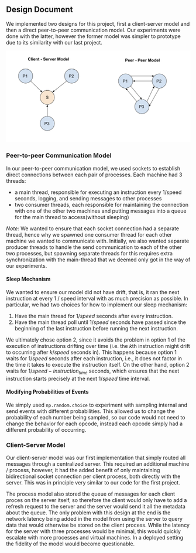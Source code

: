 ## Design Document

We implemented two designs for this project, first a client-server model and then a direct peer-to-peer communication model. Our experiments were done with the latter, however the former model was simpler to prototype due to its similarity with our last project.

![design-difference](images/design.png)

### Peer-to-peer Communication Model

In our peer-to-peer communication model, we used sockets to establish direct connections between each pair of processes. Each machine had 3 threads: 
- a main thread, responsible for executing an instruction every 1/speed seconds, logging, and sending messages to other processes
- two consumer threads, each responsible for maintaining the connection with one of the other two machines and putting messages into a queue for the main thread to access(without sleeping)

*Note:* We wanted to ensure that each socket connection had a separate thread, hence why we spawned one consumer thread for each other machine we wanted to communicate with. Initially, we also wanted separate producer threads to handle the send communication to each of the other two processes, but spawning separate threads for this requires extra synchronization with the main-thread that we deemed only got in the way of our experiments.

#### Sleep Mechanism

We wanted to ensure our model did not have drift, that is, it ran the next instruction at every 1 / speed interval with as much precision as possible. In particular, we had two choices for how to implement our sleep mechanism: 

1. Have the main thread for $1/speed$ seconds after every instruction.
2. Have the main thread poll until $1/speed$ seconds have passed since the beginning of the last instruction before running the next instruction.

We ultimately chose option 2, since it avoids the problem in option 1 of the execution of instructions drifting over time (i.e. the $k$th instruction might drift to occurring after $k / speed$ seconds in). This happens because option 1 waits for $1/speed$ seconds after each instruction, i.e., it does not factor in the time it takes to execute the instruction itself. On the other hand, option 2 waits for $1/speed - instruction_{time}$ seconds, which ensures that the next instruction starts precisely at the next $1/speed$ time interval.

#### Modifying Probabilities of Events

We simply used `np.random.choice` to experiment with sampling internal and send events with different probabilities. This allowed us to change the probability of each number being sampled, so our code would not need to change the behavior for each opcode, instead each opcode simply had a different probability of occurring.

### Client-Server Model

Our client-server model was our first implementation that simply routed all messages through a centralized server. This required an additional machine / process, however, it had the added benefit of only maintaining bidirectional socket connection per client process, both directly with the server. This was in principle very similar to our code for the first project.

The process model also stored the queue of messages for each client proces on the server itself, so therefore the client would only have to add a refresh request to the server and the server would send it all the metadata about the queue. The only problem with this design at the end is the network latency being added in the model from using the server to query data that would otherwise be stored on the client process. While the latency for the server with three processes would be minimal, this would quickly escalate with more processes and virtual machines. In a deployed setting the fidelity of the model would become questionable. 